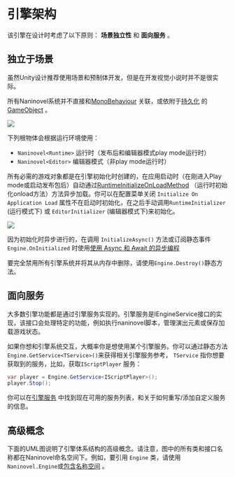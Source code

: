 # 引擎架构

该引擎在设计时考虑了以下原则： **场景独立性** 和 **面向服务** 。

## 独立于场景

虽然Unity设计推荐使用场景和预制体开发，但是在开发视觉小说时并不是很实际。

所有Naninovel系统并不直接和[MonoBehaviour]( https://docs.unity3d.com/ScriptReference/MonoBehaviour.html) 关联，或依附于[持久化]( https://docs.unity3d.com/ScriptReference/Object.DontDestroyOnLoad.html) 的 [GameObject]( https://docs.unity3d.com/ScriptReference/GameObject.html) 。


![](https://i.gyazo.com/9805e2ce450bc486a007cdc001f8ae13.png)

下列根物体会根据运行环境使用：
- `Naninovel<Runtime>` 运行时（发布后和编辑器模式play mode运行时）
- `Naninovel<Editor>` 编辑器模式（非play mode运行时）

所有必需的游戏对象都是在引擎初始化时创建的，在应用启动时（在刚进入Play mode或启动发布包后）自动通过[RuntimeInitializeOnLoadMethod]( https://docs.unity3d.com/ScriptReference/RuntimeInitializeOnLoadMethodAttribute.html) （运行时初始化onload方法）方法异步加载。你可以在配置菜单关闭 `Initialize On Application Load` 属性不在启动时初始化，在之后手动调用`RuntimeInitializer` (运行模式下) 或 `EditorInitializer` (编辑器模式下)来初始化。

![](https://i.gyazo.com/f58a8af9f2f6d71286061e55fc228896.png)

因为初始化时异步进行的，在调用 `InitializeAsync()` 方法或订阅静态事件`Engine.OnInitialized` 时使用[使用 Async 和 Await 的异步编程](https://docs.microsoft.com/en-us/dotnet/csharp/programming-guide/concepts/async/)

要完全禁用所有引擎系统并将其从内存中删除，请使用`Engine.Destroy()`静态方法。

## 面向服务

大多数引擎功能都是通过引擎服务实现的。引擎服务是IEngineService接口的实现，该接口会处理特定的功能，例如执行naninovel脚本，管理演出元素或保存加载游戏状态。

如果你想和引擎系统交互，大概率你是想使用某个引擎服务。你可以通过静态方法`Engine.GetService<TService>()`来获得相关引擎服务参考， `TService` 指你想要获取到的服务，比如，获取`IScriptPlayer` 服务：

```csharp
var player = Engine.GetService<IScriptPlayer>();
player.Stop();
```

你可以在[引擎服务](/zh/guide/engine-services) 中找到现在可用的服务列表，和关于如何重写/添加自定义服务的信息。

## 高级概念

下面的UML图说明了引擎体系结构的高级概念。请注意，图中的所有类和接口名称都在Naninovel命名空间下。例如，要引用 `Engine` 类，请使用 `Naninovel.Engine`或[包含名称空间](https://docs.microsoft.com/en-us/dotnet/csharp/programming-guide/namespaces/using-namespaces) 。

<object class="engine-design-dark" data="/assets/img/engine-design-dark.svg" type="image/svg+xml"></object>
<object class="engine-design-light" data="/assets/img/engine-design-light.svg" type="image/svg+xml"></object>
